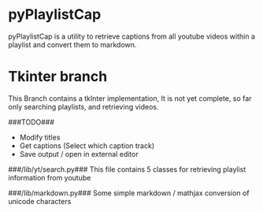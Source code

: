 pyPlaylistCap
=============

pyPlaylistCap is a utility to retrieve captions from all youtube videos within a playlist and convert them to markdown.


Tkinter branch
==============

This Branch contains a tkInter implementation, It is not yet complete, so far
only searching playlists, and retrieving videos.

###TODO###

 - Modify titles
 - Get captions (Select which caption track)
 - Save output / open in external editor
 

###/lib/yt/search.py###
This file contains 5 classes for retrieving playlist information from youtube

###/lib/markdown.py###
Some simple markdown / mathjax conversion of unicode characters